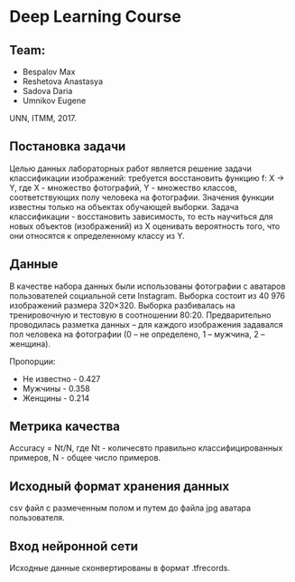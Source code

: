 # Deep Learning Course

## Team:

- Bespalov Max
- Reshetova Anastasya
- Sadova Daria
- Umnikov Eugene

UNN, ITMM, 2017.

## Постановка задачи

Целью данных лабораторных работ является решение задачи классификации изображений: требуется восстановить функцию f: X -> Y, где X - множество фотографий, Y - множество классов, соответствующих полу человека на фотографии. Значения функции известны только на объектах обучающей выборки. Задача классификации - восстановить зависимость, то есть научиться для новых объектов (изображений) из X оценивать вероятность того, что они относятся к определенному классу из Y.

## Данные

В качестве набора данных были использованы фотографии с аватаров пользователей социальной сети Instagram. Выборка состоит из 40 976 изображений размера 320×320. Выборка разбивалась на тренировочную и тестовую в соотношении 80:20. Предварительно проводилась разметка данных – для каждого изображения задавался пол человека на фотографии (0 – не определено, 1 – мужчина, 2 – женщина).

Пропорции:
- Не известно - 0.427
- Мужчины - 0.358
- Женщины - 0.214

## Метрика качества

Accuracy = Nt/N, где Nt - количесвто правильно классифицированных примеров, N - общее число примеров.

## Исходный формат хранения данных

csv файл с размеченным полом и путем до файла jpg аватара пользователя.

## Вход нейронной сети

Исходные данные сконвертированы в формат .tfrecords.
